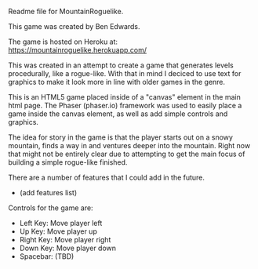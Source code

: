 Readme file for MountainRoguelike.

This game was created by Ben Edwards.

The game is hosted on Heroku at: https://mountainroguelike.herokuapp.com/

This was created in an attempt to create a game that generates levels
procedurally, like a rogue-like. With that in mind I deciced to use text for 
graphics to make it look more in line with older games in the genre.

This is an HTML5 game placed inside of a "canvas" element in the main html page.
The Phaser (phaser.io) framework was used to easily place a game inside the 
canvas element, as well as add simple controls and graphics. 

The idea for story in the game is that the player starts out on a snowy 
mountain, finds a way in and ventures deeper into the mountain. Right now that
might not be entirely clear due to attempting to get the main focus of building 
a simple rogue-like finished. 

There are a number of features that I could add in the future.
  - (add features list)

Controls for the game are:
  - Left Key: Move player left
  - Up Key: Move player up
  - Right Key: Move player right
  - Down Key: Move player down
  - Spacebar: (TBD)

